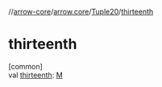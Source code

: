 //[arrow-core](../../../index.md)/[arrow.core](../index.md)/[Tuple20](index.md)/[thirteenth](thirteenth.md)

# thirteenth

[common]\
val [thirteenth](thirteenth.md): [M](index.md)
